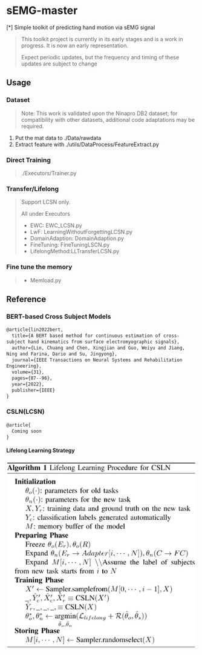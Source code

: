 # sEMG-master

[//]: # (> We are our own true masters)

[*] Simple toolkit of predicting hand motion via sEMG signal

> This toolkit project is currently in its early stages and is a work in progress. It is now an early representation. 
> 
> Expect periodic updates, but the frequency and timing of these updates are subject to change
## Usage

### Dataset
> Note: This work is validated upon the Ninapro DB2 dataset; for compatibility with other datasets, additional code adaptations may be required.
1. Put the mat data to ./Data/rawdata
2. Extract feature with ./utils/DataProcess/FeatureExtract.py

### Direct Training
> ./Executors/Trainer.py 

### Transfer/Lifelong
> Support LCSN only. 
> 
> All under Executors
> * EWC:
  EWC_LCSN.py
> * LwF:
  LearningWithoutForgettingLCSN.py
> * DomainAdaption:
  DomainAdaption.py
> * FineTuning:
  FineTuningLSCN.py
> * LifelongMethod:LLTransferLCSN.py
 
### Fine tune the memory
> * Memload.py

## Reference
### BERT-based Cross Subject Models
```
@article{lin2022bert,
  title={A BERT based method for continuous estimation of cross-subject hand kinematics from surface electromyographic signals},
  author={Lin, Chuang and Chen, Xingjian and Guo, Weiyu and Jiang, Ning and Farina, Dario and Su, Jingyong},
  journal={IEEE Transactions on Neural Systems and Rehabilitation Engineering},
  volume={31},
  pages={87--96},
  year={2022},
  publisher={IEEE}
}
```
### CSLN(LCSN)
```
@article{
  Coming soon
}
```
#### Lifelong Learning Strategy
![image](imgs/ProcedureCLSN.bmp)